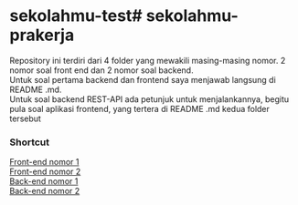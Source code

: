 # sekolahmu-test# sekolahmu-prakerja
Repository ini terdiri dari 4 folder yang mewakili masing-masing nomor. 2 nomor soal front end dan 2 nomor soal backend. </br>
Untuk soal pertama backend dan frontend saya menjawab langsung di README .md. </br>
Untuk soal backend REST-API ada petunjuk untuk menjalankannya, begitu pula soal aplikasi frontend, yang tertera di README .md kedua folder tersebut

### Shortcut
[Front-end nomor 1](https://github.com/prmzk/sekolahmu-test/tree/master/backend1)</br>
[Front-end nomor 2](https://github.com/prmzk/sekolahmu-test/tree/master/backend2)</br>
[Back-end nomor 1](https://github.com/prmzk/sekolahmu-test/tree/master/frontend1)</br>
[Back-end nomor 2](https://github.com/prmzk/sekolahmu-test/tree/master/frontend2/sekolahmu-prakerja)
